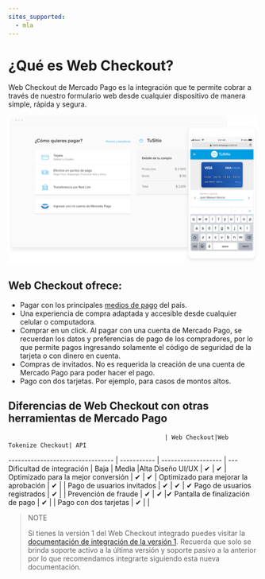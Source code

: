 ```yaml
---
sites_supported:
  - mla
---
```


# ¿Qué es Web Checkout? 
Web Checkout de Mercado Pago es la integración que te permite cobrar a través de nuestro formulario web desde cualquier dispositivo de manera simple, rápida y segura. 

![Basic-Checkout](/images/web-payment-checkout/basic-checkout.png)


## Web Checkout ofrece:

* Pagar con los principales [medios de pago](https://www.mercadopago.com.ar/ayuda/medios-de-pago-cuotas-promociones_264) del país.
* Una experiencia de compra adaptada y accesible desde cualquier celular o computadora.  
* Comprar en un click. Al pagar con una cuenta de Mercado Pago, se recuerdan los datos y preferencias de pago de los compradores, por lo que permite pagos ingresando solamente el código de seguridad de la tarjeta o con dinero en cuenta.
* Compras de invitados. No es requerida la creación de una cuenta de Mercado  Pago para poder hacer el pago.
* Pago con dos tarjetas. Por ejemplo, para casos de montos altos.


## Diferencias de Web Checkout con otras herramientas de Mercado Pago 

							            		| Web Checkout|Web Tokenize Checkout| API
---------------------------------	  		| ----------- | ------------------- | ---
Dificultad de integración 			  		| Baja        | Media               |Alta
Diseño UI/UX 							  		| ✔           | ✔                   |
Optimizado para la mejor conversión		| ✔           | ✔                   |
Optimizado para mejorar la aprobación	| ✔           |                     |
Pago de usuarios invitados         		| ✔           | ✔                   | ✔
Pago de usuarios registrados       		| ✔           |                     |
Prevención de fraude               		| ✔           | ✔                   |✔
Pantalla de finalización de pago		 	| ✔           |                     |
Pago con dos tarjetas                	| ✔           |                     |


>NOTE
>
> Si tienes la versión 1 del Web Checkout integrado puedes visitar la [documentación de integración de la versión 1](https://www.mercadopago.com.ar/developers/es/guides/payments/web-checkout/introduction/). Recuerda que solo se brinda soporte activo a la última versión y soporte pasivo a la anterior por lo que recomendamos integrarte siguiendo esta nueva documentación.